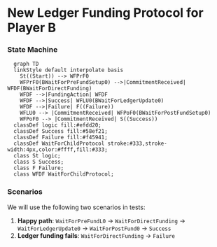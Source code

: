 # New Ledger Funding Protocol for Player B

### State Machine

```mermaid
  graph TD
  linkStyle default interpolate basis
    St((Start)) --> WFPrF0
    WFPrF0(BWaitForPreFundSetup0) -->|CommitmentReceived| WFDF(BWaitForDirectFunding)
    WFDF -->|FundingAction| WFDF
    WFDF -->|Success| WFLU0(BWaitForLedgerUpdate0)
    WFDF -->|Failure| F((Failure))
    WFLU0 --> |CommitmentReceived| WFPoF0(BWaitForPostFundSetup0)
    WFPoF0 --> |CommitmentReceived| S((Success))
  classDef logic fill:#efdd20;
  classDef Success fill:#58ef21;
  classDef Failure fill:#f45941;
  classDef WaitForChildProtocol stroke:#333,stroke-width:4px,color:#ffff,fill:#333;
  class St logic;
  class S Success;
  class F Failure;
  class WFDF WaitForChildProtocol;
```

### Scenarios

We will use the following two scenarios in tests:

1. **Happy path**: `WaitForPreFundL0` -> `WaitForDirectFunding` -> `WaitForLedgerUpdate0` -> `WaitForPostFund0` -> `Success`
2. **Ledger funding fails**: `WaitForDirectFunding` -> `Failure`
